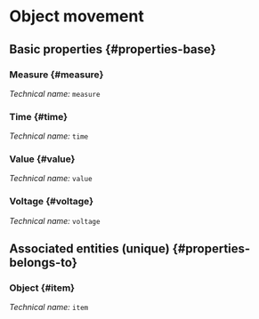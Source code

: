# Object movement
<!--- THIS FILE IS GENERATED PLEASE DO NOT EDIT IT DIRECTLY --->



## Basic properties {#properties-base}

### Measure {#measure}



*Technical name:* ```measure```

### Time {#time}



*Technical name:* ```time```

### Value {#value}



*Technical name:* ```value```

### Voltage {#voltage}



*Technical name:* ```voltage```


## Associated entities (unique) {#properties-belongs-to}

### Object {#item}



*Technical name:* ```item```





